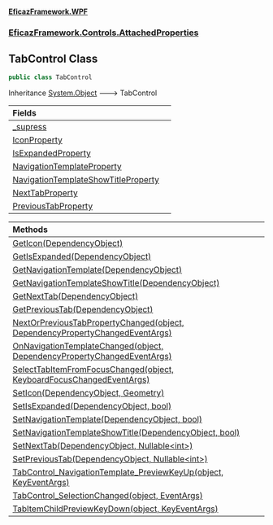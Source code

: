 #### [EficazFramework.WPF](EficazFrameworkWPF.md 'EficazFramework WPF')
### [EficazFramework.Controls.AttachedProperties](EficazFrameworkWPF.md#EficazFramework.Controls.AttachedProperties 'EficazFramework.Controls.AttachedProperties')

## TabControl Class

```csharp
public class TabControl
```

Inheritance [System.Object](https://docs.microsoft.com/en-us/dotnet/api/System.Object 'System.Object') &#129106; TabControl

| Fields | |
| :--- | :--- |
| [_supress](EficazFramework.Controls.AttachedProperties/TabControl/_supress.md 'EficazFramework.Controls.AttachedProperties.TabControl._supress') | |
| [IconProperty](EficazFramework.Controls.AttachedProperties/TabControl/IconProperty.md 'EficazFramework.Controls.AttachedProperties.TabControl.IconProperty') | |
| [IsExpandedProperty](EficazFramework.Controls.AttachedProperties/TabControl/IsExpandedProperty.md 'EficazFramework.Controls.AttachedProperties.TabControl.IsExpandedProperty') | |
| [NavigationTemplateProperty](EficazFramework.Controls.AttachedProperties/TabControl/NavigationTemplateProperty.md 'EficazFramework.Controls.AttachedProperties.TabControl.NavigationTemplateProperty') | |
| [NavigationTemplateShowTitleProperty](EficazFramework.Controls.AttachedProperties/TabControl/NavigationTemplateShowTitleProperty.md 'EficazFramework.Controls.AttachedProperties.TabControl.NavigationTemplateShowTitleProperty') | |
| [NextTabProperty](EficazFramework.Controls.AttachedProperties/TabControl/NextTabProperty.md 'EficazFramework.Controls.AttachedProperties.TabControl.NextTabProperty') | |
| [PreviousTabProperty](EficazFramework.Controls.AttachedProperties/TabControl/PreviousTabProperty.md 'EficazFramework.Controls.AttachedProperties.TabControl.PreviousTabProperty') | |

| Methods | |
| :--- | :--- |
| [GetIcon(DependencyObject)](EficazFramework.Controls.AttachedProperties/TabControl/GetIcon(DependencyObject).md 'EficazFramework.Controls.AttachedProperties.TabControl.GetIcon(System.Windows.DependencyObject)') | |
| [GetIsExpanded(DependencyObject)](EficazFramework.Controls.AttachedProperties/TabControl/GetIsExpanded(DependencyObject).md 'EficazFramework.Controls.AttachedProperties.TabControl.GetIsExpanded(System.Windows.DependencyObject)') | |
| [GetNavigationTemplate(DependencyObject)](EficazFramework.Controls.AttachedProperties/TabControl/GetNavigationTemplate(DependencyObject).md 'EficazFramework.Controls.AttachedProperties.TabControl.GetNavigationTemplate(System.Windows.DependencyObject)') | |
| [GetNavigationTemplateShowTitle(DependencyObject)](EficazFramework.Controls.AttachedProperties/TabControl/GetNavigationTemplateShowTitle(DependencyObject).md 'EficazFramework.Controls.AttachedProperties.TabControl.GetNavigationTemplateShowTitle(System.Windows.DependencyObject)') | |
| [GetNextTab(DependencyObject)](EficazFramework.Controls.AttachedProperties/TabControl/GetNextTab(DependencyObject).md 'EficazFramework.Controls.AttachedProperties.TabControl.GetNextTab(System.Windows.DependencyObject)') | |
| [GetPreviousTab(DependencyObject)](EficazFramework.Controls.AttachedProperties/TabControl/GetPreviousTab(DependencyObject).md 'EficazFramework.Controls.AttachedProperties.TabControl.GetPreviousTab(System.Windows.DependencyObject)') | |
| [NextOrPreviousTabPropertyChanged(object, DependencyPropertyChangedEventArgs)](EficazFramework.Controls.AttachedProperties/TabControl/NextOrPreviousTabPropertyChanged(object,DependencyPropertyChangedEventArgs).md 'EficazFramework.Controls.AttachedProperties.TabControl.NextOrPreviousTabPropertyChanged(object, System.Windows.DependencyPropertyChangedEventArgs)') | |
| [OnNavigationTemplateChanged(object, DependencyPropertyChangedEventArgs)](EficazFramework.Controls.AttachedProperties/TabControl/OnNavigationTemplateChanged(object,DependencyPropertyChangedEventArgs).md 'EficazFramework.Controls.AttachedProperties.TabControl.OnNavigationTemplateChanged(object, System.Windows.DependencyPropertyChangedEventArgs)') | |
| [SelectTabItemFromFocusChanged(object, KeyboardFocusChangedEventArgs)](EficazFramework.Controls.AttachedProperties/TabControl/SelectTabItemFromFocusChanged(object,KeyboardFocusChangedEventArgs).md 'EficazFramework.Controls.AttachedProperties.TabControl.SelectTabItemFromFocusChanged(object, System.Windows.Input.KeyboardFocusChangedEventArgs)') | |
| [SetIcon(DependencyObject, Geometry)](EficazFramework.Controls.AttachedProperties/TabControl/SetIcon(DependencyObject,Geometry).md 'EficazFramework.Controls.AttachedProperties.TabControl.SetIcon(System.Windows.DependencyObject, System.Windows.Media.Geometry)') | |
| [SetIsExpanded(DependencyObject, bool)](EficazFramework.Controls.AttachedProperties/TabControl/SetIsExpanded(DependencyObject,bool).md 'EficazFramework.Controls.AttachedProperties.TabControl.SetIsExpanded(System.Windows.DependencyObject, bool)') | |
| [SetNavigationTemplate(DependencyObject, bool)](EficazFramework.Controls.AttachedProperties/TabControl/SetNavigationTemplate(DependencyObject,bool).md 'EficazFramework.Controls.AttachedProperties.TabControl.SetNavigationTemplate(System.Windows.DependencyObject, bool)') | |
| [SetNavigationTemplateShowTitle(DependencyObject, bool)](EficazFramework.Controls.AttachedProperties/TabControl/SetNavigationTemplateShowTitle(DependencyObject,bool).md 'EficazFramework.Controls.AttachedProperties.TabControl.SetNavigationTemplateShowTitle(System.Windows.DependencyObject, bool)') | |
| [SetNextTab(DependencyObject, Nullable&lt;int&gt;)](EficazFramework.Controls.AttachedProperties/TabControl/SetNextTab(DependencyObject,Nullable_int_).md 'EficazFramework.Controls.AttachedProperties.TabControl.SetNextTab(System.Windows.DependencyObject, System.Nullable<int>)') | |
| [SetPreviousTab(DependencyObject, Nullable&lt;int&gt;)](EficazFramework.Controls.AttachedProperties/TabControl/SetPreviousTab(DependencyObject,Nullable_int_).md 'EficazFramework.Controls.AttachedProperties.TabControl.SetPreviousTab(System.Windows.DependencyObject, System.Nullable<int>)') | |
| [TabControl_NavigationTemplate_PreviewKeyUp(object, KeyEventArgs)](EficazFramework.Controls.AttachedProperties/TabControl/TabControl_NavigationTemplate_PreviewKeyUp(object,KeyEventArgs).md 'EficazFramework.Controls.AttachedProperties.TabControl.TabControl_NavigationTemplate_PreviewKeyUp(object, System.Windows.Input.KeyEventArgs)') | |
| [TabControl_SelectionChanged(object, EventArgs)](EficazFramework.Controls.AttachedProperties/TabControl/TabControl_SelectionChanged(object,EventArgs).md 'EficazFramework.Controls.AttachedProperties.TabControl.TabControl_SelectionChanged(object, System.EventArgs)') | |
| [TabItemChildPreviewKeyDown(object, KeyEventArgs)](EficazFramework.Controls.AttachedProperties/TabControl/TabItemChildPreviewKeyDown(object,KeyEventArgs).md 'EficazFramework.Controls.AttachedProperties.TabControl.TabItemChildPreviewKeyDown(object, System.Windows.Input.KeyEventArgs)') | |
